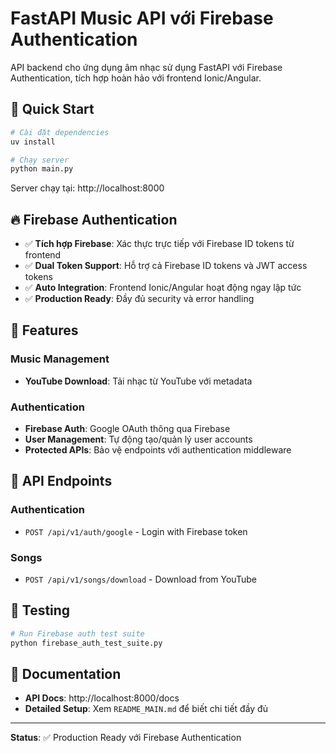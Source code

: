 # FastAPI Music API với Firebase Authentication

API backend cho ứng dụng âm nhạc sử dụng FastAPI với Firebase Authentication, tích hợp hoàn hảo với frontend Ionic/Angular.

## 🚀 Quick Start

```bash
# Cài đặt dependencies
uv install

# Chạy server
python main.py
```

Server chạy tại: http://localhost:8000

## 🔥 Firebase Authentication

- ✅ **Tích hợp Firebase**: Xác thực trực tiếp với Firebase ID tokens từ frontend
- ✅ **Dual Token Support**: Hỗ trợ cả Firebase ID tokens và JWT access tokens  
- ✅ **Auto Integration**: Frontend Ionic/Angular hoạt động ngay lập tức
- ✅ **Production Ready**: Đầy đủ security và error handling

## 🎵 Features

### Music Management
- **YouTube Download**: Tải nhạc từ YouTube với metadata

### Authentication  
- **Firebase Auth**: Google OAuth thông qua Firebase
- **User Management**: Tự động tạo/quản lý user accounts
- **Protected APIs**: Bảo vệ endpoints với authentication middleware

## 📱 API Endpoints

### Authentication
- `POST /api/v1/auth/google` - Login with Firebase token

### Songs
- `POST /api/v1/songs/download` - Download from YouTube

## 🧪 Testing

```bash
# Run Firebase auth test suite
python firebase_auth_test_suite.py
```

## 📖 Documentation

- **API Docs**: http://localhost:8000/docs
- **Detailed Setup**: Xem `README_MAIN.md` để biết chi tiết đầy đủ

---

**Status**: ✅ Production Ready với Firebase Authentication
